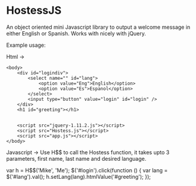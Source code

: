 # HostessJS
An object oriented mini Javascript library to output a welcome message in either English or Spanish. Works with nicely with jQuery.

Example usage:

Html ->

<html>
    <head>
    </head>

    <body>
        <div id="logindiv">
            <select name="" id="lang">
                <option value="Eng">English</option>
                <option value="Es">Espanol</option>
            </select>
            <input type="button" value="login" id="login" />
        </div>
        <h1 id="greeting"></h1>


        <script src="jquery-1.11.2.js"></script>
        <script src="Hostess.js"></script>
        <script src="app.js"></script>
    </body>
</html>



Javascript -> 
Use H$$ to call the Hostess function, it takes upto 3 parameters, first name, last name and desired language.

var h = H$$('Mike', 'Me');
$('#login').click(function () {
    var lang = $('#lang').val();
    h.setLang(lang).htmlValue('#greeting');
});


